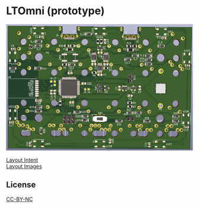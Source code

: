 # LTOmni (prototype)

![Image of LTOmni PCB](https://github.com/LovesTha/keyboard_pcb/raw/master/LTOmni/PCB3D.png)

[Layout Intent](http://www.keyboard-layout-editor.com/##@@_a:7;&=&=Num%20Lock&_a:4;&=7%0AHome&=8%0A%E2%86%91&=9%0APgUp&_h:2;&=+&_x:0.75&a:7;&=;&@=&=//&_a:4;&=4%0A%E2%86%90&=5&=6%0A%E2%86%92&_x:1.75&a:7;&=;&@=&=*&_a:4;&=1%0AEnd&=2%0A%E2%86%93&=3%0APgDn&_c=#a1ad13&h:2;&=Enter%0A%0A%0A%0A%0A%0A%0A%0A%0Ak35b1&_x:0.75&c=#cccccc&a:7;&=;&@_c=#9e0b0b&w:2;&=K30b2&_c=#cf7ecb&a:4&w:2;&=0%0AIns%0A%0A%0A%0A%0A%0A%0A%0Ak32b1&_c=#1a3ebd;&=.%0ADel%0A%0A%0A%0A%0A%0A%0A%0Ak34&_x:1.75&c=#a1ad13&a:7;&=k35;&@_y:0.25&c=#9e0b0b&w:1.25;&=k30b1&_c=#5134c7&w:1.25;&=k31b2&_c=#cf7ecb&w:1.25;&=k33b1&_c=#1a3ebd&w:1.25;&=k31b1;&@_c=#9e0b0b;&=k30&_c=#5134c7;&=k31&_c=#22bdb3;&=k32&_c=#cf7ecb;&=k33;&@_x:1&c=#5134c7&w:1.25;&=k31b1&_c=#cf7ecb&w:1.25;&=k32b2&_c=#1a3ebd&w:1.25;&=k34c1&_c=#a1ad13&w:1.25;&=k35c2)  
[Layout Images](https://imgur.com/a/m8PkLg1)

## License

[CC-BY-NC](https://creativecommons.org/licenses/by-nc/4.0/)
